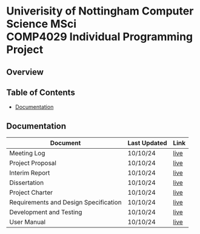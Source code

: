 # Univerisity of Nottingham Computer Science MSci<br>COMP4029 Individual Programming Project
## Overview


## Table of Contents
- [Documentation](#documentation)

## Documentation
| Document | Last Updated | Link |
| -------- | ------------ | ---- |
| Meeting Log | 10/10/24 | [live](https://docs.google.com/document/d/187BxtVY5Kx13VdZEeFRouwpyampU16R2GJBuntrR3TQ/edit?usp=sharing) |
| Project Proposal | 10/10/24 | [live](https://www.overleaf.com/read/jpqjnkkfcfdz#c7d982) |
| Interim Report | 10/10/24 | [live](https://www.overleaf.com/read/cpwnrgqbytyn#3f35e2) |
| Dissertation | 10/10/24 | [live](https://www.overleaf.com/read/dkjkpcdpsrss#313e48) |
| Project Charter | 10/10/24 | [live](https://docs.google.com/document/d/1irBydJi_yYmKspPXKgBpm4K461BrlSz65kbGPTsgmrk/edit?usp=sharing) |
| Requirements and Design Specification | 10/10/24 | [live](https://docs.google.com/document/d/1MG-02vsu3D7GtSU38HlMMPPMHlnM0jItqY_2G6p044o/edit?usp=sharing) |
| Development and Testing | 10/10/24 | [live](https://docs.google.com/document/d/1kR2ZKyGbnzOCFAty5qnsKT2P5J1-ffmwiqhy_D653mg/edit?usp=sharing) |
| User Manual | 10/10/24 | [live](https://docs.google.com/document/d/1RPxTBQGmuUMOKFwPF2DhQn-3rIMxqRFtOz8kVxoV8i0/edit?usp=sharing) |